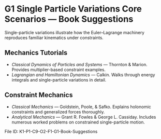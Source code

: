 # G1 Single Particle Variations Core Scenarios — Book Suggestions

Single-particle variations illustrate how the Euler–Lagrange machinery reproduces familiar kinematics under constraints.

## Mechanics Tutorials
* *Classical Dynamics of Particles and Systems* — Thornton & Marion. Provides multiplier-based constraint examples.
* *Lagrangian and Hamiltonian Dynamics* — Calkin. Walks through energy integrals and single-particle variations in detail.

## Constraint Mechanics
* *Classical Mechanics* — Goldstein, Poole, & Safko. Explains holonomic constraints and generalized forces thoroughly.
* *Analytical Mechanics* — Grant R. Fowles & George L. Cassiday. Includes numerous worked problems on constrained single-particle motion.

File ID: K1-P1-C9-O2-F1-G1-Book-Suggestions
